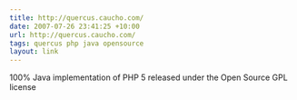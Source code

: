 ```yaml
---
title: http://quercus.caucho.com/
date: 2007-07-26 23:41:25 +10:00
url: http://quercus.caucho.com/
tags: quercus php java opensource
layout: link
---
```

100% Java implementation of PHP 5 released under the Open Source GPL license
